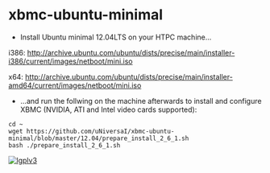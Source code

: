 xbmc-ubuntu-minimal
===================

* Install Ubuntu minimal 12.04LTS on your HTPC machine...

i386: http://archive.ubuntu.com/ubuntu/dists/precise/main/installer-i386/current/images/netboot/mini.iso

x64: http://archive.ubuntu.com/ubuntu/dists/precise/main/installer-amd64/current/images/netboot/mini.iso

* ...and run the follwing on the machine afterwards to install and configure XBMC (NVIDIA, ATI and Intel video cards supported):

```
cd ~ 
wget https://github.com/uNiversaI/xbmc-ubuntu-minimal/blob/master/12.04/prepare_install_2_6_1.sh
bash ./prepare_install_2_6_1.sh
```
[![lgplv3](https://f.cloud.github.com/assets/3521959/153710/2745bbea-7601-11e2-8b61-c8ff3ef97d32.png)](http://www.gnu.org/licenses/lgpl.txt)
